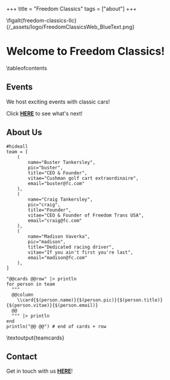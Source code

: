 +++
title = "Freedom Classics"
tags = ["about"]
+++

\figalt{freedom-classics-llc}{/_assets/logo/FreedomClassicsWeb_BlueText.png}

# Welcome to Freedom Classics!

\tableofcontents <!-- you can use \toc as well -->

## Events

We host exciting events with classic cars!

Click **[HERE](/events)** to see what's next!

## About Us

```julia:teamcards
#hideall
team = [
    (
        name="Buster Tankersley",
        pic="buster",
        title="CEO & Founder",
        vitae="Cushman golf cart extraordinaire",
        email="buster@fc.com"
    ),
    (
        name="Craig Tankersley",
        pic="craig",
        title="Founder",
        vitae="CEO & Founder of Freedom Trans USA",
        email="craig@fc.com"
    ),
    (
        name="Madison Vaverka",
        pic="madison",
        title="Dedicated racing driver",
        vitae="If you ain't first you're last",
        email="madison@fc.com"
    ),
]

"@@cards @@row" |> println
for person in team
  """
  @@column
    \\card{$(person.name)}{$(person.pic)}{$(person.title)}{$(person.vitae)}{$(person.email)}
  @@
  """ |> println
end
println("@@ @@") # end of cards + row
```

\textoutput{teamcards}

## Contact

Get in touch with us **[HERE](/contact)**!
